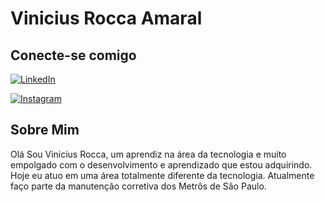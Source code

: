 # Vinicius Rocca Amaral

## Conecte-se comigo 
[![LinkedIn](https://img.shields.io/badge/LinkedIn-000?style=for-the-badge&logo=linkedin&logoColor=0E76A8)](https://www.linkedin.com/in/vinicius-rocca-de-amaral-894387107/)

[![Instagram](https://img.shields.io/badge/Instagram-000?style=for-the-badge&logo=instagram)](https://www.instagram.com/vinirocca/)

## Sobre Mim

Olá 
Sou Vinicius Rocca, um aprendiz na área da tecnologia e muito empolgado com o desenvolvimento e aprendizado que estou adquirindo. 
Hoje eu atuo em uma área totalmente diferente da tecnologia. Atualmente faço parte da manutenção corretiva dos Metrôs de São Paulo. 